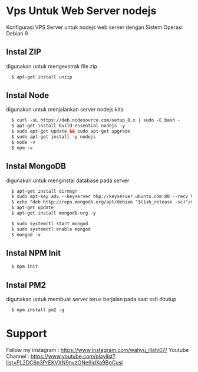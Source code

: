 # Vps Untuk Web Server nodejs
Konfigurasi VPS Server untuk nodejs web server dengan Sistem Operasi Debian 9

## Instal ZIP
digunakan untuk mengexstrak file zip
``` html
  $ apt-get install unzip
```

## Instal Node
digunakan untuk menjalankan server nodejs kita
``` html
  $ curl -sL https://deb.nodesource.com/setup_8.x | sudo -E bash -
  $ apt-get install build-essential nodejs -y
  $ sudo apt-get update && sudo apt-get upgrade
  $ sudo apt-get install -y nodejs
  $ node -v
  $ npm -v
```

## Instal MongoDB
digunakan untuk menginstal database pada server
``` html
  $ apt-get install dirmngr
  $ sudo apt-key adv --keyserver hkp://keyserver.ubuntu.com:80 --recv 9DA31620334BD75D9DCB49F368818C72E52529D4
  $ echo "deb http://repo.mongodb.org/apt/debian "$(lsb_release -sc)"/mongodb-org/4.0 main" | sudo tee /etc/apt/sources.list.d/mongodb.list
  $ apt-get update
  $ apt-get install mongodb-org -y

  $ sudo systemctl start mongod
  $ sudo systemctl enable mongod
  $ mongod -v
```

## Instal NPM Init
``` html
  $ npm init
```

## Instal PM2
digunakan untuk membuat server terus berjalan pada saat ssh ditutup
``` html
  $ npm install pm2 -g
```

# Support
Follow my instagram : https://www.instagram.com/wahyu_illahi07/ 
Youtube Channel : https://www.youtube.com/playlist?list=PL2DC6n3PrEKVXN9nvzONe9idXa9BgCusj



